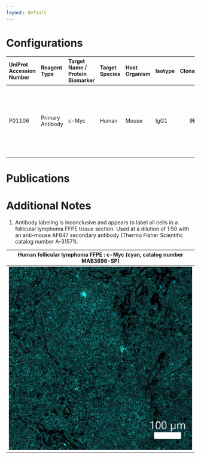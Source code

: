 ```yaml
---
layout: default
---
```


# Configurations

| UniProt Accession Number   | Reagent Type     | Target Name / Protein Biomarker   | Target Species   | Host Organism   | Isotype   |   Clonality | Vendor      | Catalog Number   | Conjugate    | RRID   | Availability   | Method                 | Tissue Preservation   | Target Tissue   | Tissue State        | Detergent         | Antigen Retrieval Conditions                                                               | Dye Inactivation Conditions   | Recommend   | Agree                                                        | Disagree   | Contributor                                                  | Notes       |
|:---------------------------|:-----------------|:----------------------------------|:-----------------|:----------------|:----------|------------:|:------------|:-----------------|:-------------|:-------|:---------------|:-----------------------|:----------------------|:----------------|:--------------------|:------------------|:-------------------------------------------------------------------------------------------|:------------------------------|:------------|:-------------------------------------------------------------|:-----------|:-------------------------------------------------------------|:------------|
| P01106                     | Primary Antibody | c-Myc                             | Human            | Mouse           | IgG1      |       9E10 | R&D Systems | MAB3696-SP       | Unconjugated | NA     | Stock          | Multiplexed 2D Imaging | FFPE                  | Lymph Node      | Follicular Lymphoma | 0.3% Triton-X-100 | pH 6 for 30 minutes ER1 (AR9961) and pH 9 for 30 minutes ER2 (AR9640) using the Leica Bond | NA                            | No          | [0000-0003-4379-8967](https://orcid.org/0000-0003-4379-8967) | NA         | [0000-0003-4379-8967](https://orcid.org/0000-0003-4379-8967) | [1](#notes) |

# Publications



# Additional Notes

<a name="notes"></a>
1. Antibody labeling is inconclusive and appears to label all cells in a follicular lymphoma FFPE tissue section. Used at a dilution of 1:50 with an anti-mouse AF647 secondary antibody (Thermo Fisher Scientific catalog number A-31571).

| Human follicular lymphoma FFPE : c-Myc (cyan, catalog number MAB3696-SP) |
|:-------:|
| ![](FL_FFPE_c-Myc_AF647_R_D_MAB3696.jpg) |
